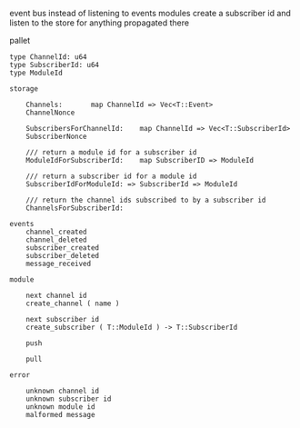 event bus
instead of listening to events
modules create a subscriber id and listen to the store for anything propagated there

pallet

	type ChannelId: u64
	type SubscriberId: u64
	type ModuleId

	storage

		Channels:		map ChannelId => Vec<T::Event>
		ChannelNonce

		SubscribersForChannelId:	map ChannelId => Vec<T::SubscriberId>
		SubscriberNonce

		/// return a module id for a subscriber id
		ModuleIdForSubscriberId:	map SubscriberID => ModuleId

		/// return a subscriber id for a module id
		SubscriberIdForModuleId: => SubscriberId => ModuleId

		/// return the channel ids subscribed to by a subscriber id
		ChannelsForSubscriberId:

	events
		channel_created
		channel_deleted
		subscriber_created
		subscriber_deleted
		message_received

	module

		next channel id
		create_channel ( name )

		next subscriber id
		create_subscriber ( T::ModuleId ) -> T::SubscriberId

		push

		pull

	error

		unknown channel id
		unknown subscriber id
		unknown module id
		malformed message